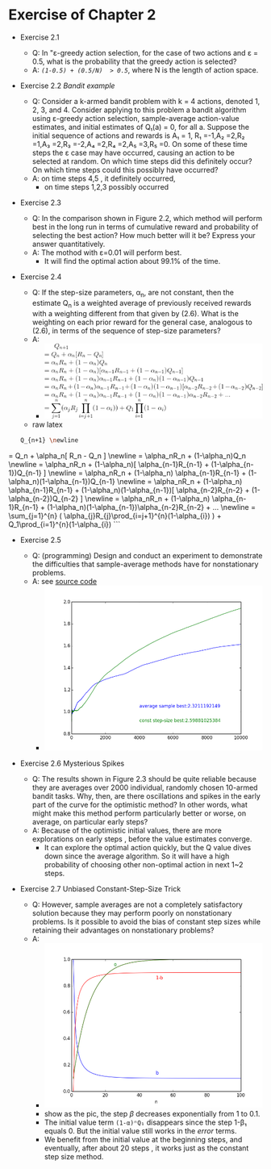 
# Exercise of Chapter 2

- Exercise 2.1 
    - Q: In "ε-greedy action selection, for the case of two actions and ε = 0.5, what is the probability that the greedy action is selected?
    - A: *`(1-0.5) + (0.5/N)  > 0.5`*,  where N is the length of action space.

- Exercise 2.2  *Bandit example*
    - Q: Consider a k-armed bandit problem with k = 4 actions, denoted 1, 2, 3, and 4. Consider applying to this problem a bandit algorithm using ε-greedy action selection, sample-average action-value estimates, and initial estimates of Q₁(a) = 0, for all a. Suppose the initial sequence of actions and rewards is A₁ = 1, R₁ =-1,A₂ =2,R₂ =1,A₃ =2,R₃ =-2,A₄ =2,R₄ =2,A₅ =3,R₅ =0. On some of these time steps the ε case may have occurred, causing an action to be selected at random. On which time steps did this definitely occur? On which time steps could this possibly have occurred?
    - A: on time steps 4,5 , it definitely occurred, 
        - on time steps 1,2,3  possibly occurred

- Exercise 2.3 
    - Q: In the comparison shown in Figure 2.2, which method will perform best in the long run in terms of cumulative reward and probability of selecting the best action? How much better will it be? Express your answer quantitatively.
    - A: The mothod with ε=0.01 will perform best.  
        - It will find the optimal action about 99.1% of the time.

- Exercise 2.4 
    - Q: If the step-size parameters, α<sub>n</sub>, are not constant, then the estimate Q<sub>n</sub> is a weighted average of previously received rewards with a weighting different from that given by (2.6). What is the weighting on each prior reward for the general case, analogous to (2.6), in terms of the sequence of step-size parameters?
    - A:
        - ![](exec2.4.gif)
    - raw latex
    ```bash
    Q_{n+1} \newline
= Q_n + \alpha_n[ R_n - Q_n ] \newline
= \alpha_nR_n + (1-\alpha_n)Q_n \newline
= \alpha_nR_n + (1-\alpha_n)[ \alpha_{n-1}R_{n-1} + (1-\alpha_{n-1})Q_{n-1} ] \newline
= \alpha_nR_n + (1-\alpha_n) \alpha_{n-1}R_{n-1} + (1-\alpha_n)(1-\alpha_{n-1})Q_{n-1} \newline
= \alpha_nR_n + (1-\alpha_n) \alpha_{n-1}R_{n-1} + (1-\alpha_n)(1-\alpha_{n-1})[ \alpha_{n-2}R_{n-2} + (1-\alpha_{n-2})Q_{n-2} ] \newline
= \alpha_nR_n + (1-\alpha_n) \alpha_{n-1}R_{n-1} + (1-\alpha_n)(1-\alpha_{n-1})\alpha_{n-2}R_{n-2} + ... \newline
= \sum_{j=1}^{n} ( \alpha_{j}R_{j}\prod_{i=j+1}^{n}(1-\alpha_{i}) ) + Q_1\prod_{i=1}^{n}(1-\alpha_{i})
    ```

- Exercise 2.5
    - Q: (programming) Design and conduct an experiment to demonstrate the difficulties that sample-average methods have for nonstationary problems.
    - A: see [source code](exec2.5.py)
        - ![](exec2.5.png)

- Exercise 2.6  Mysterious Spikes 
    - Q: The results shown in Figure 2.3 should be quite reliable because they are averages over 2000 individual, randomly chosen 10-armed bandit tasks. Why, then, are there oscillations and spikes in the early part of the curve for the optimistic method? In other words, what might make this method perform particularly better or worse, on average, on particular early steps?
    - A: Because of the optimistic initial values,  there are more explorations  on early steps , before the value estimates converge.
        - It can explore the optimal action quickly, but the Q value dives down since the average algorithm. So it will have a high probability of choosing other non-optimal action in next 1~2 steps.

- Exercise 2.7 Unbiased Constant-Step-Size Trick
    - Q: However, sample averages are not a completely satisfactory solution because they may perform poorly on nonstationary problems. Is it possible to avoid the bias of constant step sizes while retaining their advantages on nonstationary problems? 
    - A:
        - ![](exec2.7.png)
        - show as the pic,  the step *β* decreases exponentially from 1 to 0.1. 
        - The initial value term `(1-α)ⁿQ₁`  disappears since the step 1-β₁ equals 0.  But the initial value still works in the *error* terms. 
        - We benefit from the initial value at the beginning steps, and eventually, after about 20 steps , it works just as the constant step size method.




